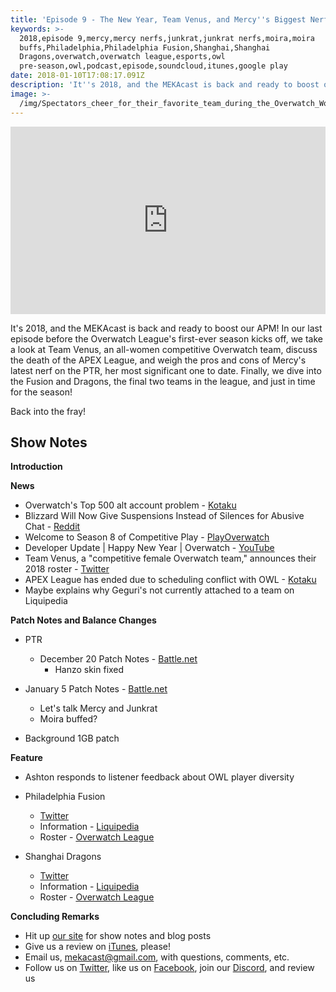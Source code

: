 ```yaml
---
title: 'Episode 9 - The New Year, Team Venus, and Mercy''s Biggest Nerf to Date'
keywords: >-
  2018,episode 9,mercy,mercy nerfs,junkrat,junkrat nerfs,moira,moira
  buffs,Philadelphia,Philadelphia Fusion,Shanghai,Shanghai
  Dragons,overwatch,overwatch league,esports,owl
  pre-season,owl,podcast,episode,soundcloud,itunes,google play
date: 2018-01-10T17:08:17.091Z
description: 'It''s 2018, and the MEKAcast is back and ready to boost our APM!'
image: >-
  /img/Spectators_cheer_for_their_favorite_team_during_the_Overwatch_World_Cup_@_BlizzCon_2016_(1).jpg
---
```

<iframe width="100%" height="300" scrolling="no" frameborder="no" src="https://w.soundcloud.com/player/?url=https%3A//api.soundcloud.com/tracks/381432410&amp;color=%238992b9&amp;auto_play=false&amp;hide_related=false&amp;show_comments=true&amp;show_user=true&amp;show_reposts=false&amp;show_teaser=true&amp;visual=true"></iframe>

It's 2018, and the MEKAcast is back and ready to boost our APM! In our last episode before the Overwatch League's first-ever season kicks off, we take a look at Team Venus, an all-women competitive Overwatch team, discuss the death of the APEX League, and weigh the pros and cons of Mercy's latest nerf on the PTR, her most significant one to date. Finally, we dive into the Fusion and Dragons, the final two teams in the league, and just in time for the season!

Back into the fray!

## Show Notes

**Introduction**

**News**

 * Overwatch's Top 500 alt account problem - [Kotaku](https://compete.kotaku.com/overwatchs-top-500-has-an-alternate-account-problem-1821404150)
 * Blizzard Will Now Give Suspensions Instead of Silences for Abusive Chat -
 [Reddit](https://www.reddit.com/r/Competitiveoverwatch/comments/7l08mq/blizzard_will_now_give_suspensions_instead_of/)
 * Welcome to Season 8 of Competitive Play - [PlayOverwatch](https://playoverwatch.com/en-us/blog/21363037)
 * Developer Update | Happy New Year | Overwatch - [YouTube](https://youtu.be/8KgiaRPxRnQ)
 * Team Venus, a "competitive female Overwatch team," announces their 2018 roster - [Twitter](https://twitter.com/Venus_OW/status/949138925611724800)
 * APEX League has ended due to scheduling conflict with OWL - [Kotaku](https://compete.kotaku.com/overwatch-apex-league-is-over-1821842880)
  * Maybe explains why Geguri's not currently attached to a team on Liquipedia

**Patch Notes and Balance Changes**

 * PTR
   * December 20 Patch Notes - [Battle.net](https://us.battle.net/forums/en/overwatch/topic/20760836615#post-1)
     * Hanzo skin fixed

 * January 5 Patch Notes - [Battle.net](https://us.battle.net/forums/en/overwatch/topic/20760768026)
   * Let's talk Mercy and Junkrat
   * Moira buffed?

 * Background 1GB patch

**Feature** 

  * Ashton responds to listener feedback about OWL player diversity
 
  * Philadelphia Fusion
    * [Twitter](https://twitter.com/PHL_Fusion) 
    * Information - [Liquipedia](http://wiki.teamliquid.net/overwatch/Philadelphia_Fusion)
    * Roster - [Overwatch League](https://overwatchleague.com/en-us/players)

  * Shanghai Dragons
    * [Twitter](https://twitter.com/ShanghaiDragons)
    * Information - [Liquipedia](http://wiki.teamliquid.net/overwatch/Shanghai_Dragons)
    * Roster - [Overwatch League](https://overwatchleague.com/en-us/players)



**Concluding Remarks**

 *  Hit up [our site](https://www.mekacast.com) for show notes and blog posts
 *  Give us a review on [iTunes](https://itunes.apple.com/us/podcast/mekacast-overwatch-esports-podcast/id1304572195?mt=2), please!
 *  Email us, <mekacast@gmail.com>, with questions, comments, etc.
 *  Follow us on [Twitter](https://twitter.com/MEKAcast), like us on [Facebook](https://www.facebook.com/mekacast/), join our [Discord](https://discord.gg/VFG9Cug), and review us
